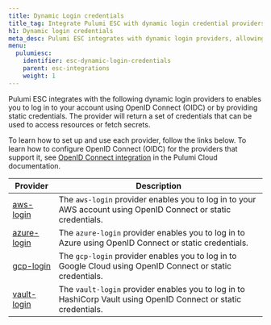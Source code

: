 ```yaml
---
title: Dynamic Login credentials
title_tag: Integrate Pulumi ESC with dynamic login credential providers | Pulumi ESC
h1: Dynamic login credentials
meta_desc: Pulumi ESC integrates with dynamic login providers, allowing you to securely log in using OpenID Connect (OIDC) to access resources and secrets.
menu:
  pulumiesc:
    identifier: esc-dynamic-login-credentials
    parent: esc-integrations
    weight: 1
---
```


Pulumi ESC integrates with the following dynamic login providers to enables you to log in to your account using OpenID Connect (OIDC) or by providing static credentials. The provider will return a set of credentials that can be used to access resources or fetch secrets.

To learn how to set up and use each provider, follow the links below. To learn how to configure OpenID Connect (OIDC) for the providers that support it, see [OpenID Connect integration](/docs/pulumi-cloud/oidc/) in the Pulumi Cloud documentation.

| Provider                                                                 | Description                                                                                                                   |
|--------------------------------------------------------------------------|-------------------------------------------------------------------------------------------------------------------------------|
| [aws-login](/docs/esc/integrations/dynamic-login-credentials/aws-login/)                 | The `aws-login` provider enables you to log in to your AWS account using OpenID Connect or static credentials.                |
| [azure-login](/docs/esc/integrations/dynamic-login-credentials/azure-login/)             | The `azure-login` provider enables you to log in to Azure using OpenID Connect or static credentials.                         |
| [gcp-login](/docs/esc/integrations/dynamic-login-credentials/gcp-login/)                 | The `gcp-login` provider enables you to log in to Google Cloud using OpenID Connect or static credentials.                    |
| [vault-login](/docs/esc/integrations/dynamic-login-credentials/vault-login/)             | The `vault-login` provider enables you to log in to HashiCorp Vault using OpenID Connect or static credentials.               |
